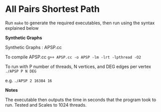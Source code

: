 All Pairs Shortest Path
=======================

Run ```make``` to generate the required executables, then run using the syntax explained below

**Synthetic Graphs**

Synthetic Graphs : APSP.cc

To compile APSP.cc
    ```g++ APSP.cc -o APSP -lm -lrt -lpthread -O2```
  
To run with P number of threads, N vertices, and DEG edges per vertex
    ```./APSP P N DEG```

e.g.
    ```./APSP 2 16384 16```

**Notes**

The executable then outputs the time in seconds that the program took to run.
Tested and Scales to 1024 threads.
